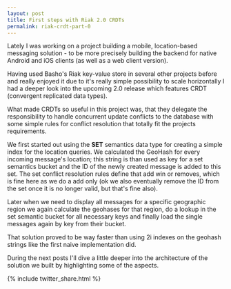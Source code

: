 ```yaml
---
layout: post
title: First steps with Riak 2.0 CRDTs
permalink: riak-crdt-part-0
---
```


Lately I was working on a project building a mobile, location-based messaging solution - to be more precisely building the backend for native Android and iOS clients (as well as a web client version).

Having used Basho's Riak key-value store in several other projects before and really enjoyed it due to it's really simple possibility to scale horizontally I had a deeper look into the upcoming 2.0 release which features CRDT (convergent replicated data types).

What made CRDTs so useful in this project was, that they delegate the responsibility to handle concurrent update conflicts to the database with some simple rules for conflict resolution that totally fit the projects requirements.

We first started out using the **SET** semantics data type for creating a simple index for the location queries. We calculated the GeoHash for every incoming message's location; this string is than used as key for a set semantics bucket and the ID of the newly created message is added to this set. The set conflict resolution rules define that add win or removes, which is fine here as we do a add only (ok we also eventually remove the ID from the set once it is no longer valid, but that's fine also).

Later when we need to display all messages for a specific geographic region we again calculate the geohases for that region, do a lookup in the set semantic bucket for all necessary keys and finally load the single messages again by key from their bucket.

That solution proved to be way faster than using 2i indexes on the geohash strings like the first naive implementation did.

During the next posts I'll dive a little deeper into the architecture of the solution we built by highlighting some of the aspects.

{% include twitter_share.html %}